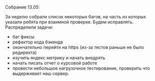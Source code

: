 Собрание 13.05:

За неделю собрали список некоторых багов, на часть из которых указали ребята при взаимной проверке. Будем исправлять.
Распределили задачи:
- баг фиксы
- рефактор кода бэкенда
- окончательно перейти на https (из-за тестов раньше не было редиректа)
- изучить яндекс метрику и начать внедрять
- начать писать отчет о курсовой работе
- провести небольшое нагрузочное тестирование, проверить что выдерживает наш сервер.

